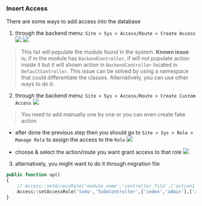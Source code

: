### Insert Access
There are some ways to add access into the database
1.  through the backend menu: `Site > Sys > Access/Route > Create Access`
![](https://user-images.githubusercontent.com/55473894/79817944-2c154000-83b9-11ea-8bb2-3f403daf01b8.png)
![](https://user-images.githubusercontent.com/55473894/79821176-a8f7e800-83c0-11ea-831a-d4487ca20b41.png)
   > This list will populate the module found in the system. **Known issue** is, if in the module has `BackendController`, if will not populate action inside it but it will shown action in `BackendController` located in `DefaultController`. This issue can be solved by using a namespace that could differentiate the classes. Alternatively, you can use other ways to do it.


2.  through the backend menu: `Site > Sys > Access/Route > Create Custom Access`
![](https://user-images.githubusercontent.com/55473894/79819459-9c719080-83bc-11ea-9ed8-36c06de45ecd.png)
   > You need to add manually one by one or you can even create fake action

* after done the previous step then you should go to `Site > Sys > Role > Manage Role` to assign the access to the `Role`
![](https://user-images.githubusercontent.com/55473894/83234192-795bad00-a1c2-11ea-8b88-df24156151ef.png)

* choose & select the action/route you want grant access to that role
![](https://user-images.githubusercontent.com/55473894/83234198-7c569d80-a1c2-11ea-90e4-5ef9322f1995.png)

3.  alternatively, you might want to do it through migration file
```php
public function up()
{
	// Access::setAccessRole('module_name','controller_file',['action1','action2'],['role1','role2']);
	Access::setAccessRole('todo','TodoController',['index','admin'],['admin','developer']);
}
```